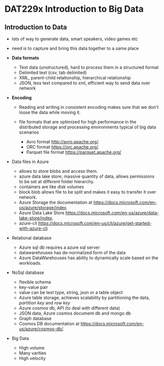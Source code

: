 # DAT229x Introduction to Big Data

## Introduction to Data

- lots of way to generate data, smart speakers, video games etc
- need is to capture and bring this data together to a same place
- **Data formats**

  - Text data (unstructured), hard to process them in a structured format
  - Delimited text (csv, tab delimited)
  - XML, parent-child relationship, hierarchical relationship
  - JSON, less text compared to xml, efficient way to send data over network

- **Encoding**

  - Reading and writing in consistent encoding makes sure that we don't loose the data while moving it.
  - file formats that are optimized for high performance in the distributed storage and processing environments typical of big data scenarios

    - Avro format <http://avro.apache.org/>.
    - ORC format <https://orc.apache.org/>.
    - Parquet file format <https://parquet.apache.org/>

- Data files in Azure

  - allows to store blobs and access them.
  - azure data lake store, massive quantity of data, allows permissions to be set at different folder hierarchy.
  - containers are like disk volumes
  - block blob allows file to be split and makes it easy to transfer it over network.
  - Azure Storage the documentation at <https://docs.microsoft.com/en-us/azure/storage/index>.
  - Azure Data Lake Store <https://docs.microsoft.com/en-us/azure/data-lake-store/index>.
  - azure-cli <https://docs.microsoft.com/en-us/cli/azure/get-started-with-azure-cli>

- Relational database

  - Azure sql db requires a azure sql server
  - datawarehouses has de-normalized form of the data
  - Azure DataWarehouses has ability to dynamically scale based on the workloads.

- NoSql database

  - flexible schema
  - key-value pair
  - value can be text type, string, json or a table object
  - Azure table storage, achieves scalability by partitioning the data, _partition key_ and _row key_
  - Azure cosmos db, API (to deal with different data)
  - JSON data, Azure cosmos document db and mongo db
  - Graph database
  - Cosmos DB documentation at <https://docs.microsoft.com/en-us/azure/cosmos-db/>.

- Big Data

  - High volume
  - Many varities
  - High velocity
